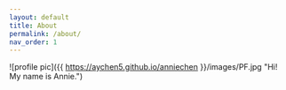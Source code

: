```yaml
---
layout: default
title: About
permalink: /about/
nav_order: 1
---
```



![profile pic]({{ https://aychen5.github.io/anniechen }}/images/PF.jpg "Hi! My name is Annie.")

